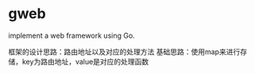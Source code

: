 # gweb
implement a web  framework using Go.

框架的设计思路：路由地址以及对应的处理方法
基础思路：使用map来进行存储，key为路由地址，value是对应的处理函数
